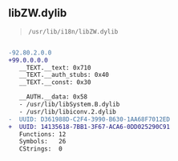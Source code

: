 ## libZW.dylib

> `/usr/lib/i18n/libZW.dylib`

```diff

-92.80.2.0.0
+99.0.0.0.0
   __TEXT.__text: 0x710
   __TEXT.__auth_stubs: 0x40
   __TEXT.__const: 0x30

   __AUTH.__data: 0x58
   - /usr/lib/libSystem.B.dylib
   - /usr/lib/libiconv.2.dylib
-  UUID: D361988D-C2F4-3990-B630-1AA68F7012ED
+  UUID: 14135618-7BB1-3F67-ACA6-0DD025290C91
   Functions: 12
   Symbols:   26
   CStrings:  0

```
